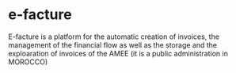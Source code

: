 # e-facture
E-facture is a platform for the automatic creation of invoices, the management of the financial flow as well as the storage and the exploaration of invoices of the AMEE (it is a public administration in MOROCCO)
